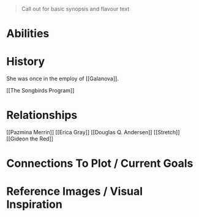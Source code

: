 > Call out for basic synopsis and flavour text

# Abilities

# History
She was once in the employ of [[Galanova]].

[[The Songbirds Program]]
# Relationships
[[Pazmina Merrin]]
[[Erica Gray]]
[[Douglas Q. Andersen]]
[[Stretch]]
[[Gideon the Red]]
# Connections To Plot / Current Goals

# Reference Images / Visual Inspiration